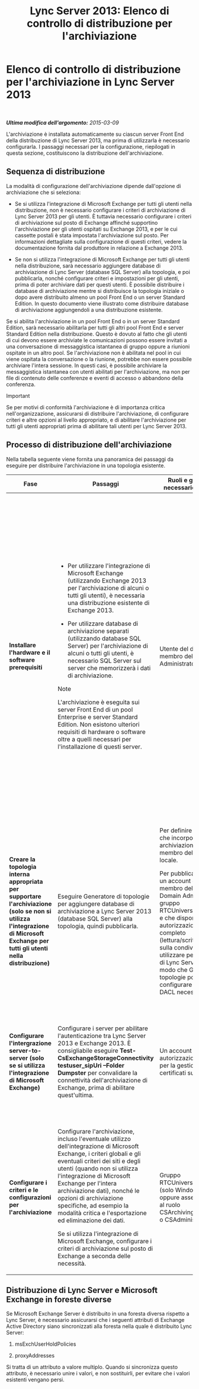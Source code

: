 ﻿---
title: "Lync Server 2013: Elenco di controllo di distribuzione per l'archiviazione"
TOCTitle: Elenco di controllo di distribuzione per l'archiviazione
ms:assetid: 7479734d-be01-40d9-ad82-320a09d19d04
ms:mtpsurl: https://technet.microsoft.com/it-it/library/JJ205009(v=OCS.15)
ms:contentKeyID: 49300985
ms.date: 08/24/2015
mtps_version: v=OCS.15
ms.translationtype: HT
---

# Elenco di controllo di distribuzione per l'archiviazione in Lync Server 2013

 

_**Ultima modifica dell'argomento:** 2015-03-09_

L'archiviazione è installata automaticamente su ciascun server Front End della distribuzione di Lync Server 2013, ma prima di utilizzarla è necessario configurarla. I passaggi necessari per la configurazione, riepilogati in questa sezione, costituiscono la distribuzione dell'archiviazione.

## Sequenza di distribuzione

La modalità di configurazione dell'archiviazione dipende dall'opzione di archiviazione che si seleziona:

  - Se si utilizza l'integrazione di Microsoft Exchange per tutti gli utenti nella distribuzione, non è necessario configurare i criteri di archiviazione di Lync Server 2013 per gli utenti. È tuttavia necessario configurare i criteri di archiviazione sul posto di Exchange affinché supportino l'archiviazione per gli utenti ospitati su Exchange 2013, e per le cui cassette postali è stata impostata l'archiviazione sul posto. Per informazioni dettagliate sulla configurazione di questi criteri, vedere la documentazione fornita dal produttore in relazione a Exchange 2013.

  - Se non si utilizza l'integrazione di Microsoft Exchange per tutti gli utenti nella distribuzione, sarà necessario aggiungere database di archiviazione di Lync Server (database SQL Server) alla topologia, e poi pubblicarla, nonché configurare criteri e impostazioni per gli utenti, prima di poter archiviare dati per questi utenti. È possibile distribuire i database di archiviazione mentre si distribuisce la topologia iniziale o dopo avere distribuito almeno un pool Front End o un server Standard Edition. In questo documento viene illustrato come distribuire database di archiviazione aggiungendoli a una distribuzione esistente.

Se si abilita l'archiviazione in un pool Front End o in un server Standard Edition, sarà necessario abilitarla per tutti gli altri pool Front End e server Standard Edition nella distribuzione. Questo è dovuto al fatto che gli utenti di cui devono essere archiviate le comunicazioni possono essere invitati a una conversazione di messaggistica istantanea di gruppo oppure a riunioni ospitate in un altro pool. Se l'archiviazione non è abilitata nel pool in cui viene ospitata la conversazione o la riunione, potrebbe non essere possibile archiviare l'intera sessione. In questi casi, è possibile archiviare la messaggistica istantanea con utenti abilitati per l'archiviazione, ma non per file di contenuto delle conferenze e eventi di accesso o abbandono della conferenza.

> [!IMPORTANT]  
> Se per motivi di conformità l'archiviazione è di importanza critica nell'organizzazione, assicurarsi di distribuire l'archiviazione, di configurare criteri e altre opzioni al livello appropriato, e di abilitare l'archiviazione per tutti gli utenti appropriati prima di abilitare tali utenti per Lync Server 2013.

## Processo di distribuzione dell'archiviazione

Nella tabella seguente viene fornita una panoramica dei passaggi da eseguire per distribuire l'archiviazione in una topologia esistente.


<table>
<colgroup>
<col style="width: 25%" />
<col style="width: 25%" />
<col style="width: 25%" />
<col style="width: 25%" />
</colgroup>
<thead>
<tr class="header">
<th>Fase</th>
<th>Passaggi</th>
<th>Ruoli e gruppi a cui è necessario appartenere</th>
<th>Documentazione</th>
</tr>
</thead>
<tbody>
<tr class="odd">
<td><p><strong>Installare l'hardware e il software prerequisiti</strong></p></td>
<td><ul><li><p>Per utilizzare l'integrazione di Microsoft Exchange (utilizzando Exchange 2013 per l'archiviazione di alcuni o tutti gli utenti), è necessaria una distribuzione esistente di Exchange 2013.</p></li><li><p>Per utilizzare database di archiviazione separati (utilizzando database SQL Server) per l'archiviazione di alcuni o tutti gli utenti, è necessario SQL Server sul server che memorizzerà i dati di archiviazione.</p></li></ul>
<div class="alert">

> [!NOTE]
> L'archiviazione è eseguita sui server Front End di un pool Enterprise e server Standard Edition. Non esistono ulteriori requisiti di hardware o software oltre a quelli necessari per l'installazione di questi server.


</div></td>
<td><p>Utente del dominio membro del gruppo Administrators locale</p></td>
<td><p><a href="lync-server-2013-supported-hardware.md">Hardware supportato per Lync Server 2013</a> nella documentazione relativa alla supportabilità</p>
<p><a href="lync-server-2013-server-software-and-infrastructure-support.md">Supporto dell'infrastruttura e del software server in Lync Server 2013</a> nella documentazione relativa alla supportabilità</p>
<p><a href="lync-server-2013-technical-requirements-for-archiving.md">Requisiti tecnici per l'archiviazione in Lync Server 2013</a> nella documentazione relativa alla pianificazione.</p>
<p><a href="lync-server-2013-setting-up-systems-and-infrastructure-for-archiving.md">Configurazione dei sistemi e dell'infrastruttura per l'archiviazione in Lync Server 2013</a> nella documentazione relativa alla distribuzione</p>
<p><a href="lync-server-2013-exchange-and-sharepoint-integration-support.md">Supporto per l'integrazione di Exchange Server e SharePoint in Lync Server 2013</a> nella documentazione relativa alla supportabilità</p></td>
</tr>
<tr class="even">
<td><p><strong>Creare la topologia interna appropriata per supportare l'archiviazione (solo se non si utilizza l'integrazione di Microsoft Exchange per tutti gli utenti nella distribuzione)</strong></p></td>
<td><p>Eseguire Generatore di topologie per aggiungere database di archiviazione a Lync Server 2013 (database SQL Server) alla topologia, quindi pubblicarla.</p></td>
<td><p>Per definire una topologia che incorpori database di archiviazione, un account membro del gruppo Users locale.</p>
<p>Per pubblicare la topologia, un account che sia membro del gruppo Domain Admins e del gruppo RTCUniversalServerAdmins e che disponga delle autorizzazioni di controllo completo (lettura/scrittura/modifica) sulla condivisione file da utilizzare per l'archivio file di Lync Server 2013, in modo che Generatore di topologie possa configurare gli elenchi DACL necessari.</p></td>
<td><p><a href="lync-server-2013-adding-archiving-databases-to-an-existing-lync-server-2013-deployment.md">Aggiunta dei database di archiviazione a una distribuzione Lync Server 2013 esistente</a> nella documentazione relativa alla distribuzione</p></td>
</tr>
<tr class="odd">
<td><p><strong>Configurare l'intergrazione server-to-server (solo se si utilizza l'integrazione di Microsoft Exchange)</strong></p></td>
<td><p>Configurare i server per abilitare l'autenticazione tra Lync Server 2013 e Exchange 2013. È consigliabile eseguire <strong>Test-CsExchangeStorageConnectivity testuser_sipUri –Folder Dumpster</strong> per convalidare la connettività dell'archiviazione di Exchange, prima di abilitare quest'ultima.</p></td>
<td><p>Un account con le autorizzazioni appropriate per la gestione dei certificati sul server.</p></td>
<td><p><a href="lync-server-2013-managing-server-to-server-authentication-oauth-and-partner-applications.md">Gestione dell'autenticazione da server a server (Oauth) e applicazioni partner in Lync Server 2013</a> nella documentazione relativa alla distribuzione o nella documentazione relativa alle operazioni.</p></td>
</tr>
<tr class="even">
<td><p><strong>Configurare i criteri e le configurazioni per l'archiviazione</strong></p></td>
<td><p>Configurare l'archiviazione, incluso l'eventuale utilizzo dell'integrazione di Microsoft Exchange, i criteri globali e gli eventuali criteri dei siti e degli utenti (quando non si utilizza l'integrazione di Microsoft Exchange per l'intera archiviazione dati), nonché le opzioni di archiviazione specifiche, ad esempio la modalità critica e l'esportazione ed eliminazione dei dati.</p>
<p>Se si utilizza l'integrazione di Microsoft Exchange, configurare i criteri di archiviazione sul posto di Exchange a seconda delle necessità.</p></td>
<td><p>Gruppo RTCUniversalServerAdmins (solo Windows PowerShell) oppure assegnare gli utenti al ruolo CSArchivingAdministrator o CSAdministrator</p></td>
<td><p><a href="lync-server-2013-configuring-support-for-archiving.md">Configurazione del supporto per l'archiviazione in Lync Server 2013</a> nella documentazione relativa alla distribuzione</p>
<p>documentazione fornita dal produttore in relazione a Exchange (se si utilizza l'integrazione di Microsoft Exchange).</p></td>
</tr>
</tbody>
</table>


## Distribuzione di Lync Server e Microsoft Exchange in foreste diverse

Se Microsoft Exchange Server è distribuito in una foresta diversa rispetto a Lync Server, è necessario assicurarsi che i seguenti attributi di Exchange Active Directory siano sincronizzati alla foresta nella quale è distribuito Lync Server:

1.  msExchUserHoldPolicies

2.  proxyAddresses

Si tratta di un attributo a valore multiplo. Quando si sincronizza questo attributo, è necessario unire i valori, e non sostituirli, per evitare che i valori esistenti vengano persi.

